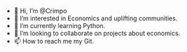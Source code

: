 - 👋 Hi, I’m @Crimpo
- 👀 I’m interested in Economics and uplifting communities.
- 🌱 I’m currently learning Python.
- 💞️ I’m looking to collaborate on projects about economics.
- 📫 How to reach me my Git.

<!---
CMARQ033/CMARQ033 is a ✨ special ✨ repository because its `README.md` (this file) appears on your GitHub profile.
You can click the Preview link to take a look at your changes.
--->
